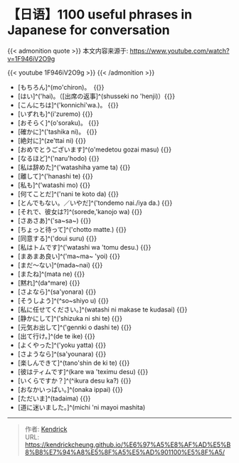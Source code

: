 # 【日语】1100 useful phrases in Japanese for conversation


{{< admonition quote >}}
本文内容来源于: https://www.youtube.com/watch?v=1F946iV2O9g

{{< youtube 1F946iV2O9g >}}
{{< /admonition >}}

- [もちろん]^(mo'chiron)。　{{<blank-text hide="Sure.">}}
- [はい]^('hai)。（[出席の返事]^(shusseki no 'henji)）{{<blank-text hide="Here.(taking attendance)">}}
- [こんにちは]^('konnichi'wa.)。 {{<blank-text hide="Hello.">}}
- [いずれも]^(i'zuremo) {{<blank-text hide="Neither">}}
- [おそらく]^(o'soraku)。 {{<blank-text hide="Probably">}}
- [確かに]^('tashika ni)。 {{<blank-text hide="Certainly.">}}
- [絶対に]^(ze'ttai ni) {{<blank-text hide="Absolutely.">}}
- [おめでとうございます]^(o'medetou gozai masu) {{<blank-text hide="Congratulations.">}}
- [なるほど]^('naru'hodo) {{<blank-text hide="I see.">}}
- [私は辞めた]^('watashiha yame ta) {{<blank-text hide="I quit">}}
- [離して]^('hanashi te) {{<blank-text hide="Let go">}}
- [私も]^('watashi mo) {{<blank-text hide="Me too.">}}
- [何てことだ]^('nani te koto da) {{<blank-text hide="My god.">}}
- [とんでもない。／いやだ]^('tondemo nai./iya da.) {{<blank-text hide="No way.">}}
- [それで、彼女は?]^(sorede,'kanojo wa) {{<blank-text hide="And she?">}}
- [さあさあ]^('sa~sa~) {{<blank-text hide="Come on">}}
- [ちょっと待って]^('chotto matte.) {{<blank-text hide="Hold on">}}
- [同意する]^('doui suru) {{<blank-text hide="I agree">}}
- [私はトムです]^('watashi wa 'tomu desu.) {{<blank-text hide="I'im Tom.">}}
- [まあまあ良い]^('ma~ma~ 'yoi) {{<blank-text hide="Not bad.">}}
- [まだ～ない]^(mada~nai) {{<blank-text hide="not yet.">}}
- [またね]^(mata ne) {{<blank-text hide="see you">}}
- [黙れ]^(da^mare) {{<blank-text hide="shut up">}}
- [さよなら]^(sa'yonara) {{<blank-text hide="so long.">}}
- [そうしよう]^(^so~shiyo u) {{<blank-text hide="why not">}}
- [私に任せてください。]^(watashi ni makase te kudasai) {{<blank-text hide="allow me">}}
- [静かにして]^('shizuka ni shi te) {{<blank-text hide="be quiet">}}
- [元気お出して]^('gennki o dashi te) {{<blank-text hide="Cheer up">}}
- [出て行け。]^(de te ike) {{<blank-text hide="get lost">}}
- [よくやった]^('yoku yatta) {{<blank-text hide="Good job">}}
- [さようなら]^(sa'younara) {{<blank-text hide="Goodbye">}}
- [楽しんできて]^(tano'shin de ki te) {{<blank-text hide="have hun">}}
- [彼はティムです]^(kare wa 'teximu desu) {{<blank-text hide="He's Tim.">}}
- [いくらですか？]^(^ikura desu ka?) {{<blank-text hide="How much">}}
- [おなかいっぱい。]^(onaka ippai) {{<blank-text hide="I am full">}}
- [ただいま]^(tadaima) {{<blank-text hide="I am home">}}
- [道に迷いました。]^(michi 'ni mayoi mashita)

---

> 作者: [Kendrick](https://kendrickcheung.github.io/)  
> URL: https://kendrickcheung.github.io/%E6%97%A5%E8%AF%AD%E5%B8%B8%E7%94%A8%E5%8F%A5%E5%AD%901100%E5%8F%A5/  

